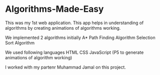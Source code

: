 # Algorithms-Made-Easy
 
This was my 1st web application. 
This app helps in understanding of algorithms by creating animations of algorithms working.



We implemented 2 algorithms initially
A* Path Finding Algorithm
Selection Sort Algorithm

We used following languages
HTML
CSS
JavaScript (P5 to generate animations of algorithm working)

I worked with my partenr Muhammad Jamal on this project. 
